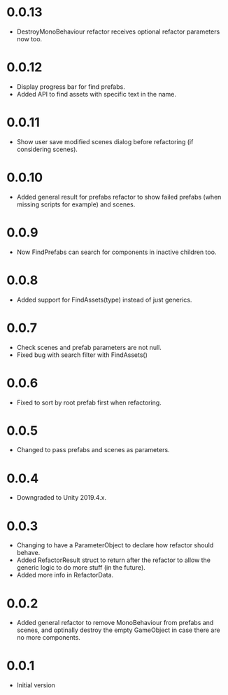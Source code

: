 # 0.0.13

* DestroyMonoBehaviour refactor receives optional refactor parameters now too.

# 0.0.12

* Display progress bar for find prefabs.
* Added API to find assets with specific text in the name.

# 0.0.11

* Show user save modified scenes dialog before refactoring (if considering scenes).

# 0.0.10

* Added general result for prefabs refactor to show failed prefabs (when missing scripts for example) and scenes.

# 0.0.9

* Now FindPrefabs<T> can search for components in inactive children too.

# 0.0.8

* Added support for FindAssets(type) instead of just generics.

# 0.0.7

* Check scenes and prefab parameters are not null.
* Fixed bug with search filter with FindAssets() 

# 0.0.6

* Fixed to sort by root prefab first when refactoring.

# 0.0.5

* Changed to pass prefabs and scenes as parameters.

# 0.0.4 

* Downgraded to Unity 2019.4.x.

# 0.0.3

* Changing to have a ParameterObject to declare how refactor should behave.
* Added RefactorResult struct to return after the refactor to allow the generic logic to do more stuff (in the future).
* Added more info in RefactorData.

# 0.0.2

* Added general refactor to remove MonoBehaviour from prefabs and scenes, and optinally destroy the empty GameObject in case there are no more components.

# 0.0.1 

* Initial version